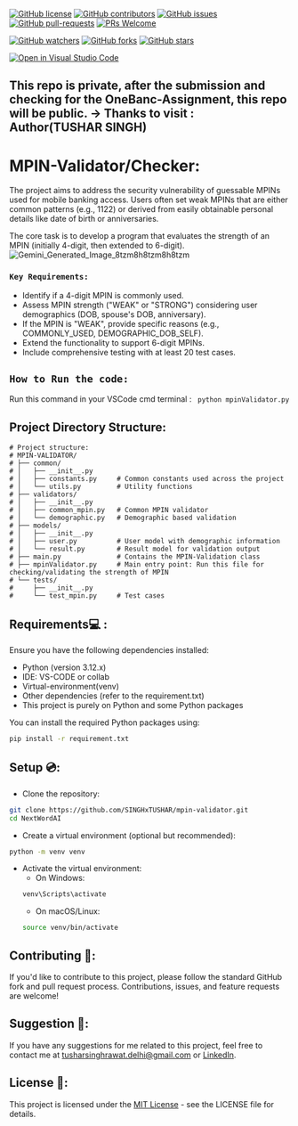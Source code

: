 [![GitHub license](https://img.shields.io/github/license/SINGHxTUSHAR/mpin-validator.svg)](https://github.com/SINGHxTUSHAR/mpin-validator/blob/master/LICENSE)
[![GitHub contributors](https://img.shields.io/github/contributors/SINGHxTUSHAR/mpin-validator.svg)](https://GitHub.com/SINGHxTUSHAR/mpin-validator/graphs/contributors/)
[![GitHub issues](https://img.shields.io/github/issues/SINGHxTUSHAR/mpin-validator.svg)](https://GitHub.com/SINGHxTUSHAR/mpin-validator/issues/)
[![GitHub pull-requests](https://img.shields.io/github/issues-pr/SINGHxTUSHAR/mpin-validator.svg)](https://GitHub.com/SINGHxTUSHAR/mpin-validator/pulls/)
[![PRs Welcome](https://img.shields.io/badge/PRs-welcome-brightgreen.svg?style=flat-square)](http://makeapullrequest.com)


[![GitHub watchers](https://img.shields.io/github/watchers/SINGHxTUSHAR/mpin-validator.svg?style=social&label=Watch&maxAge=2592000)](https://GitHub.com/SINGHxTUSHAR/mpin-validator/watchers/)
[![GitHub forks](https://img.shields.io/github/forks/SINGHxTUSHAR/mpin-validator.svg?style=social&label=Fork&maxAge=2592000)](https://GitHub.com/SINGHxTUSHAR/mpin-validator/network/)
[![GitHub stars](https://img.shields.io/github/stars/SINGHxTUSHAR/mpin-validator.svg?style=social&label=Star&maxAge=2592000)](https://GitHub.com/SINGHxTUSHAR/mpin-validator/stargazers/)

[![Open in Visual Studio Code](https://img.shields.io/static/v1?logo=visualstudiocode&label=&message=Open%20in%20Visual%20Studio%20Code&labelColor=2c2c32&color=007acc&logoColor=007acc)](https://open.vscode.dev/SINGHxTUSHAR/mpin-validator)

## This repo is private, after the submission and checking for the OneBanc-Assignment, this repo will be public. -> Thanks to visit : Author(TUSHAR SINGH)


# MPIN-Validator/Checker:
The project aims to address the security vulnerability of guessable MPINs used for mobile banking access. Users often set weak MPINs that are either common patterns (e.g., 1122) or derived from easily obtainable personal details like date of birth or anniversaries.   

The core task is to develop a program that evaluates the strength of an MPIN (initially 4-digit, then extended to 6-digit).
![Gemini_Generated_Image_8tzm8h8tzm8h8tzm](https://github.com/user-attachments/assets/07964590-0bc1-4557-a231-0682f40e384b)

### `Key Requirements:`

* Identify if a 4-digit MPIN is commonly used.   
* Assess MPIN strength ("WEAK" or "STRONG") considering user demographics (DOB, spouse's DOB, anniversary).   
* If the MPIN is "WEAK", provide specific reasons (e.g., COMMONLY_USED, DEMOGRAPHIC_DOB_SELF).   
* Extend the functionality to support 6-digit MPINs.   
* Include comprehensive testing with at least 20 test cases.   

## `How to Run the code:`
Run this command in your VSCode cmd terminal : ``` python mpinValidator.py```


## Project Directory Structure:
```
# Project structure:
# MPIN-VALIDATOR/
# ├── common/
# │   ├── __init__.py
# │   ├── constants.py     # Common constants used across the project
# │   └── utils.py         # Utility functions
# ├── validators/
# │   ├── __init__.py
# │   ├── common_mpin.py   # Common MPIN validator
# │   └── demographic.py   # Demographic based validation
# ├── models/
# │   ├── __init__.py
# │   ├── user.py          # User model with demographic information
# │   └── result.py        # Result model for validation output
# ├── main.py              # Contains the MPIN-Validation class
# ├── mpinValidator.py     # Main entry point: Run this file for checking/validating the strength of MPIN
# └── tests/
#     ├── __init__.py
#     └── test_mpin.py     # Test cases

```

## Requirements💻 :

Ensure you have the following dependencies installed:

- Python (version 3.12.x)
- IDE: VS-CODE or collab
- Virtual-environment(venv)
- Other dependencies (refer to the requirement.txt)
- This project is purely on Python and some Python packages

You can install the required Python packages using:

```bash
pip install -r requirement.txt
```

## Setup 💿:

- Clone the repository:
```bash
git clone https://github.com/SINGHxTUSHAR/mpin-validator.git
cd NextWordAI
```
- Create a virtual environment (optional but recommended):
```bash
python -m venv venv
```
- Activate the virtual environment:
  - On Windows:
   ```bash
   venv\Scripts\activate
   ```
  - On macOS/Linux:
  ```bash
  source venv/bin/activate
  ```


## Contributing 📌:
If you'd like to contribute to this project, please follow the standard GitHub fork and pull request process. Contributions, issues, and feature requests are welcome!

## Suggestion 🚀: 
If you have any suggestions for me related to this project, feel free to contact me at tusharsinghrawat.delhi@gmail.com or <a href="https://www.linkedin.com/in/singhxtushar/">LinkedIn</a>.

## License 📝:
This project is licensed under the <a href="https://github.com/SINGHxTUSHAR/mpin-validator/blob/main/LICENSE">MIT License</a> - see the LICENSE file for details.
